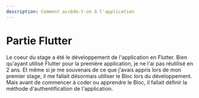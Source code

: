 ```yaml
---
description: Comment accède-t-on à l'application
---
```


# Partie Flutter

Le coeur du stage a été le développement de l'application en Flutter. Bien qu'ayant utilisé Flutter pour la première application, je ne l'ai pas réutilisé en 2 ans. Et même si je me souvenais de ce que j'avais appris lors de mon premier stage, il me fallait désormais utiliser le Bloc lors du développement. Mais avant de commencer à coder ou apprendre le Bloc, il fallait définir la méthode d'authentification de l'application.
